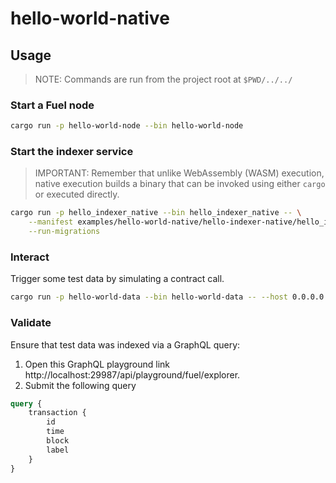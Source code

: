 # hello-world-native

## Usage

> NOTE: Commands are run from the project root at `$PWD/../../`

### Start a Fuel node

```bash
cargo run -p hello-world-node --bin hello-world-node
```

### Start the indexer service

> IMPORTANT: Remember that unlike WebAssembly (WASM) execution, native execution builds a binary
> that can be invoked using either `cargo` or executed directly.

```bash
cargo run -p hello_indexer_native --bin hello_indexer_native -- \
    --manifest examples/hello-world-native/hello-indexer-native/hello_indexer_native.manifest.yaml \
    --run-migrations
```

### Interact

Trigger some test data by simulating a contract call.

```bash
cargo run -p hello-world-data --bin hello-world-data -- --host 0.0.0.0:4000
```

### Validate

Ensure that test data was indexed via a GraphQL query:
  1. Open this GraphQL playground link http://localhost:29987/api/playground/fuel/explorer.
  2. Submit the following query

```graphql
query {
    transaction {
        id
        time
        block
        label
    }
}